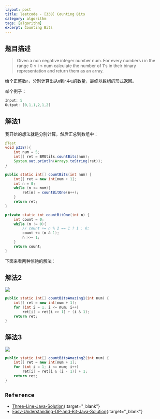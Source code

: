 ```yaml
---
layout: post
title: leetcode - [338] Counting Bits
category: algorithm
tags: [algorithm]
excerpt: Counting Bits
---
```


## 题目描述  

> Given a non negative integer number num. For every numbers i in the range 0 ≤ i ≤ num calculate the number of 1's in their binary representation and return them as an array.  


给个正整数`n`，分别计算出从`0`到`n`中`1`的数量，最终以数组的形式返回。  

举个例子：  


``` java
Input: 5
Output: [0,1,1,2,1,2]
```


## 解法1  

我开始的想法就是分别计算，然后汇总到数组中：  

``` java
@Test
void p338(){
    int num = 5;
    int[] ret = BMUtils.countBits(num);
    System.out.println(Arrays.toString(ret));
}

public static int[] countBits(int num) {
    int[] ret = new int[num + 1];
    int n = 0;
    while (n <= num){
        ret[n] = countBitOne(n++);
    }
    return ret;
}

private static int countBitOne(int n) {
    int count = 0;
    while (n != 0){
        // count += n % 2 == 1 ? 1 : 0;
        count += (n & 1);
        n >>= 1;
    }
    return count;
}
```

下面来看两种惊艳的解法：  



## 解法2  

![](https://yyc-images.oss-cn-beijing.aliyuncs.com/338_1_2.png)  

``` java
public static int[] countBitsAmazing1(int num) {
    int[] ret = new int[num + 1];
    for (int i = 1; i <= num; i++)
        ret[i] = ret[i >> 1] + (i & 1);
    return ret;
}
```


## 解法3  

![](https://yyc-images.oss-cn-beijing.aliyuncs.com/338_2.png)  

``` java
public static int[] countBitsAmazing2(int num) {
    int[] ret = new int[num + 1];
    for (int i = 1; i <= num; i++)
        ret[i] = ret[i & (i - 1)] + 1;
    return ret;
}
```

## `Reference`  
- [Three-Line-Java-Solution](https://leetcode.com/problems/counting-bits/discuss/79539/Three-Line-Java-Solution){:target="_blank"}  
- [Easy-Understanding-DP-and-Bit-Java-Solution](https://leetcode.com/problems/counting-bits/discuss/79548/Easy-Understanding-DP-and-Bit-Java-Solution){:target="_blank"}  
